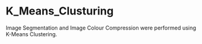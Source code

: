 # K_Means_Clusturing
Image Segmentation and Image Colour Compression were performed using K-Means Clustering.
